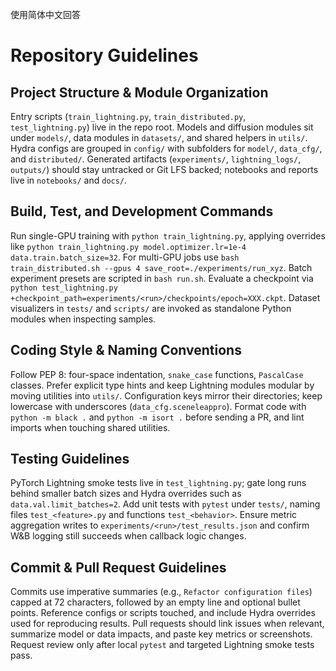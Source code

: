 使用简体中文回答

# Repository Guidelines

## Project Structure & Module Organization
Entry scripts (`train_lightning.py`, `train_distributed.py`, `test_lightning.py`) live in the repo root. Models and diffusion modules sit under `models/`, data modules in `datasets/`, and shared helpers in `utils/`. Hydra configs are grouped in `config/` with subfolders for `model/`, `data_cfg/`, and `distributed/`. Generated artifacts (`experiments/`, `lightning_logs/`, `outputs/`) should stay untracked or Git LFS backed; notebooks and reports live in `notebooks/` and `docs/`.

## Build, Test, and Development Commands
Run single-GPU training with `python train_lightning.py`, applying overrides like `python train_lightning.py model.optimizer.lr=1e-4 data.train.batch_size=32`. For multi-GPU jobs use `bash train_distributed.sh --gpus 4 save_root=./experiments/run_xyz`. Batch experiment presets are scripted in `bash run.sh`. Evaluate a checkpoint via `python test_lightning.py +checkpoint_path=experiments/<run>/checkpoints/epoch=XXX.ckpt`. Dataset visualizers in `tests/` and `scripts/` are invoked as standalone Python modules when inspecting samples.

## Coding Style & Naming Conventions
Follow PEP 8: four-space indentation, `snake_case` functions, `PascalCase` classes. Prefer explicit type hints and keep Lightning modules modular by moving utilities into `utils/`. Configuration keys mirror their directories; keep lowercase with underscores (`data_cfg.sceneleappro`). Format code with `python -m black .` and `python -m isort .` before sending a PR, and lint imports when touching shared utilities.

## Testing Guidelines
PyTorch Lightning smoke tests live in `test_lightning.py`; gate long runs behind smaller batch sizes and Hydra overrides such as `data.val.limit_batches=2`. Add unit tests with `pytest` under `tests/`, naming files `test_<feature>.py` and functions `test_<behavior>`. Ensure metric aggregation writes to `experiments/<run>/test_results.json` and confirm W&B logging still succeeds when callback logic changes.

## Commit & Pull Request Guidelines
Commits use imperative summaries (e.g., `Refactor configuration files`) capped at 72 characters, followed by an empty line and optional bullet points. Reference configs or scripts touched, and include Hydra overrides used for reproducing results. Pull requests should link issues when relevant, summarize model or data impacts, and paste key metrics or screenshots. Request review only after local `pytest` and targeted Lightning smoke tests pass.
